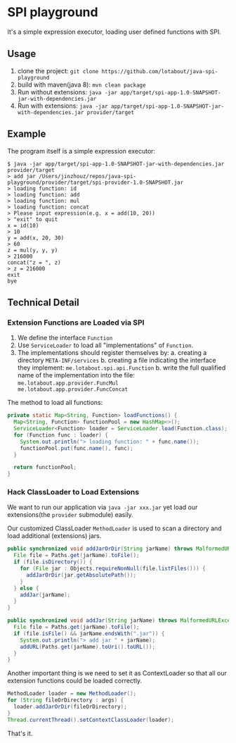 # SPI playground

It's a simple expression executor, loading user defined functions with SPI.

## Usage

1. clone the project: `git clone https://github.com/lotabout/java-spi-playground`
2. build with maven(java 8): `mvn clean package`
3. Run without extensions: `java -jar app/target/spi-app-1.0-SNAPSHOT-jar-with-dependencies.jar`
4. Run with extensions: `java -jar app/target/spi-app-1.0-SNAPSHOT-jar-with-dependencies.jar provider/target`

## Example

The program itself is a simple expression executor:

```
$ java -jar app/target/spi-app-1.0-SNAPSHOT-jar-with-dependencies.jar provider/target
> add jar /Users/jinzhouz/repos/java-spi-playground/provider/target/spi-provider-1.0-SNAPSHOT.jar
> loading function: id
> loading function: add
> loading function: mul
> loading function: concat
> Please input expression(e.g. x = add(10, 20))
> "exit" to quit
x = id(10)
> 10
y = add(x, 20, 30)
> 60
z = mul(y, y, y)
> 216000
concat("z = ", z)
> z = 216000
exit
bye
```

## Technical Detail

### Extension Functions are Loaded via SPI

1. We define the interface `Function`
2. Use `ServiceLoader` to load all "implementations" of `Function`.
3. The implementations should register themselves by:
    a. creating a directory `META-INF/services`
    b. creating a file indicating the interface they implement: `me.lotabout.spi.api.Function`
    b. write the full qualified name of the implementation into the file:
        ```
        me.lotabout.app.provider.FuncMul
        me.lotabout.app.provider.FuncConcat
        ```

The method to load all functions:

```java
private static Map<String, Function> loadFunctions() {
  Map<String, Function> functionPool = new HashMap<>();
  ServiceLoader<Function> loader = ServiceLoader.load(Function.class);
  for (Function func : loader) {
    System.out.println("> loading function: " + func.name());
    functionPool.put(func.name(), func);
  }

  return functionPool;
}
```

### Hack ClassLoader to Load Extensions

We want to run our application via `java -jar xxx.jar` yet load our
extensions(the `provider` submodule) easily.

Our customized ClassLoader `MethodLoader` is used to scan a directory and load
additional (extensions) jars.

```java
public synchronized void addJarOrDir(String jarName) throws MalformedURLException {
  File file = Paths.get(jarName).toFile();
  if (file.isDirectory()) {
    for (File jar : Objects.requireNonNull(file.listFiles())) {
      addJarOrDir(jar.getAbsolutePath());
    }
  } else {
    addJar(jarName);
  }
}

public synchronized void addJar(String jarName) throws MalformedURLException {
  File file = Paths.get(jarName).toFile();
  if (file.isFile() && jarName.endsWith(".jar")) {
    System.out.println("> add jar " + jarName);
    addURL(Paths.get(jarName).toUri().toURL());
  }
}
```

Another important thing is we need to set it as ContextLoader so that all our
extension functions could be loaded correctly.

```java
MethodLoader loader = new MethodLoader();
for (String fileOrDirectory : args) {
  loader.addJarOrDir(fileOrDirectory);
}
Thread.currentThread().setContextClassLoader(loader);
```

That's it.
